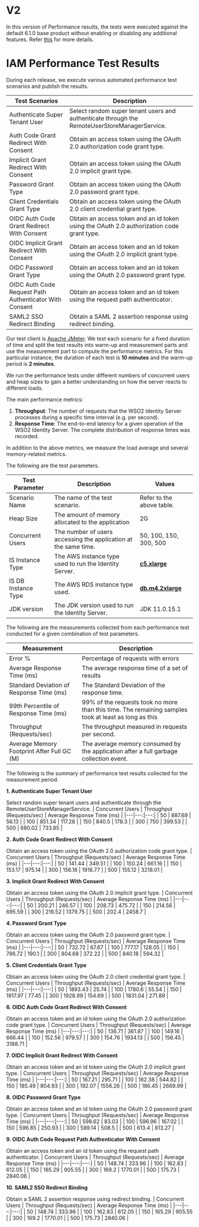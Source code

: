# V2

In this version of Performance results, the tests were executed against the default 6.1.0 base product without enabling or disabling any additional features. Refer [this](https://github.com/wso2/performance-is/tree/master/benchmarks/6.1.0/v2/README.md) for more details.

# IAM Performance Test Results

During each release, we execute various automated performance test scenarios and publish the results.

| Test Scenarios | Description |
| --- | --- |
| Authenticate Super Tenant User | Select random super tenant users and authenticate through the RemoteUserStoreManagerService. |
| Auth Code Grant Redirect With Consent | Obtain an access token using the OAuth 2.0 authorization code grant type. |
| Implicit Grant Redirect With Consent | Obtain an access token using the OAuth 2.0 implicit grant type. |
| Password Grant Type | Obtain an access token using the OAuth 2.0 password grant type. |
| Client Credentials Grant Type | Obtain an access token using the OAuth 2.0 client credential grant type. |
| OIDC Auth Code Grant Redirect With Consent | Obtain an access token and an id token using the OAuth 2.0 authorization code grant type. |
| OIDC Implicit Grant Redirect With Consent | Obtain an access token and an id token using the OAuth 2.0 implicit grant type. |
| OIDC Password Grant Type | Obtain an access token and an id token using the OAuth 2.0 password grant type. |
| OIDC Auth Code Request Path Authenticator With Consent | Obtain an access token and an id token using the request path authenticator. |
| SAML2 SSO Redirect Binding | Obtain a SAML 2 assertion response using redirect binding. |

Our test client is [Apache JMeter](https://jmeter.apache.org/index.html). We test each scenario for a fixed duration of
time and split the test results into warm-up and measurement parts and use the measurement part to compute the
performance metrics. For this particular instance, the duration of each test is **10 minutes** and the warm-up period is **2 minutes**.

We run the performance tests under different numbers of concurrent users and heap sizes to gain a better understanding on how the server reacts to different loads.

The main performance metrics:

1. **Throughput**: The number of requests that the WSO2 Identity Server processes during a specific time interval (e.g. per second).
2. **Response Time**: The end-to-end latency for a given operation of the WSO2 Identity Server. The complete distribution of response times was recorded.

In addition to the above metrics, we measure the load average and several memory-related metrics.

The following are the test parameters.

| Test Parameter | Description | Values |
| --- | --- | --- |
| Scenario Name | The name of the test scenario. | Refer to the above table. |
| Heap Size | The amount of memory allocated to the application | 2G |
| Concurrent Users | The number of users accessing the application at the same time. | 50, 100, 150, 300, 500 |
| IS Instance Type | The AWS instance type used to run the Identity Server. | [**c5.xlarge**](https://aws.amazon.com/ec2/instance-types/) |
| IS DB Instance Type | The AWS RDS instance type used. | [**db.m4.2xlarge**](https://aws.amazon.com/rds/instance-types/) |
| JDK version | The JDK version used to run the Identity Server. | JDK 11.0.15.1  |

The following are the measurements collected from each performance test conducted for a given combination of
test parameters.

| Measurement | Description |
| --- | --- |
| Error % | Percentage of requests with errors |
| Average Response Time (ms) | The average response time of a set of results |
| Standard Deviation of Response Time (ms) | The Standard Deviation of the response time. |
| 99th Percentile of Response Time (ms) | 99% of the requests took no more than this time. The remaining samples took at least as long as this |
| Throughput (Requests/sec) | The throughput measured in requests per second. |
| Average Memory Footprint After Full GC (M) | The average memory consumed by the application after a full garbage collection event. |

The following is the summary of performance test results collected for the measurement period.


**1. Authenticate Super Tenant User**

Select random super tenant users and authenticate through the RemoteUserStoreManagerService.
|  Concurrent Users | Throughput (Requests/sec) | Average Response Time (ms) |
|---|---:|---:|
| 50 | 887.69 | 56.13 |
| 100 | 851.34 | 117.28 |
| 150 | 840.5 | 178.3 |
| 300 | 750 | 399.53 |
| 500 | 680.02 | 733.85 |

**2. Auth Code Grant Redirect With Consent**

Obtain an access token using the OAuth 2.0 authorization code grant type.
|  Concurrent Users | Throughput (Requests/sec) | Average Response Time (ms) |
|---|---:|---:|
| 50 | 141.44 | 349.51 |
| 100 | 150.24 | 661.16 |
| 150 | 153.17 | 975.14 |
| 300 | 156.18 | 1916.77 |
| 500 | 155.12 | 3218.01 |

**3. Implicit Grant Redirect With Consent**

Obtain an access token using the OAuth 2.0 implicit grant type.
|  Concurrent Users | Throughput (Requests/sec) | Average Response Time (ms) |
|---|---:|---:|
| 50 | 200.21 | 246.57 |
| 100 | 208.73 | 475.72 |
| 150 | 214.56 | 695.59 |
| 300 | 216.52 | 1379.75 |
| 500 | 202.4 | 2458.7 |

**4. Password Grant Type**

Obtain an access token using the OAuth 2.0 password grant type.
|  Concurrent Users | Throughput (Requests/sec) | Average Response Time (ms) |
|---|---:|---:|
| 50 | 732.72 | 67.67 |
| 100 | 777.17 | 128.05 |
| 150 | 786.72 | 190.1 |
| 300 | 804.68 | 372.22 |
| 500 | 840.18 | 594.32 |

**5. Client Credentials Grant Type**

Obtain an access token using the OAuth 2.0 client credential grant type.
|  Concurrent Users | Throughput (Requests/sec) | Average Response Time (ms) |
|---|---:|---:|
| 50 | 1893.43 | 25.74 |
| 100 | 1780.6 | 55.54 |
| 150 | 1917.97 | 77.45 |
| 300 | 1928.99 | 154.69 |
| 500 | 1831.04 | 271.89 |

**6. OIDC Auth Code Grant Redirect With Consent**

Obtain an access token and an id token using the OAuth 2.0 authorization code grant type.
|  Concurrent Users | Throughput (Requests/sec) | Average Response Time (ms) |
|---|---:|---:|
| 50 | 136.71 | 361.87 |
| 100 | 149.16 | 666.44 |
| 150 | 152.56 | 979.57 |
| 300 | 154.76 | 1934.13 |
| 500 | 156.45 | 3188.71 |

**7. OIDC Implicit Grant Redirect With Consent**

Obtain an access token and an id token using the OAuth 2.0 implicit grant type.
|  Concurrent Users | Throughput (Requests/sec) | Average Response Time (ms) |
|---|---:|---:|
| 50 | 167.21 | 295.71 |
| 100 | 182.38 | 544.82 |
| 150 | 185.49 | 804.93 |
| 300 | 192.07 | 1556.26 |
| 500 | 186.45 | 2669.99 |

**8. OIDC Password Grant Type**

Obtain an access token and an id token using the OAuth 2.0 password grant type.
|  Concurrent Users | Throughput (Requests/sec) | Average Response Time (ms) |
|---|---:|---:|
| 50 | 598.62 | 83.03 |
| 100 | 596.96 | 167.02 |
| 150 | 596.85 | 250.93 |
| 300 | 589.14 | 508.5 |
| 500 | 613.4 | 813.27 |

**9. OIDC Auth Code Request Path Authenticator With Consent**

Obtain an access token and an id token using the request path authenticator.
|  Concurrent Users | Throughput (Requests/sec) | Average Response Time (ms) |
|---|---:|---:|
| 50 | 148.74 | 333.96 |
| 100 | 162.83 | 612.05 |
| 150 | 165.29 | 905.55 |
| 300 | 169.2 | 1770.01 |
| 500 | 175.73 | 2840.06 |

**10. SAML2 SSO Redirect Binding**

Obtain a SAML 2 assertion response using redirect binding.
|  Concurrent Users | Throughput (Requests/sec) | Average Response Time (ms) |
|---|---:|---:|
| 50 | 148.74 | 333.96 |
| 100 | 162.83 | 612.05 |
| 150 | 165.29 | 905.55 |
| 300 | 169.2 | 1770.01 |
| 500 | 175.73 | 2840.06 |
